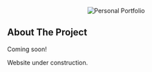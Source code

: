 <p align="center"> <img src="./Personal Portfolio.png" alt="Personal Portfolio" /> </p>

<div id="top"></div>

<!-- ABOUT THE PROJECT -->
## About The Project

 Coming soon!
  
 Website under construction.
  
 


